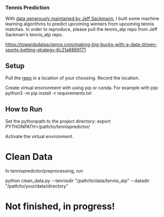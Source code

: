 ### Tennis Prediction
With [data generously maintained by Jeff Sackmann](https://github.com/JeffSackmann/tennis_atp), I built some 
machine learning algorithms to predict upcoming winners from upcoming tennis matches. 
In order to reproduce, please pull the tennis_atp repo from Jeff Sackman's tennis_atp repo.  

https://towardsdatascience.com/making-big-bucks-with-a-data-driven-sports-betting-strategy-6c21a6869171

## Setup 
Pull the [repo](https://github.com/JeffSackmann/tennis_atp) in a location of your choosing. Record the location.

Create virtual environment with using pip or conda. 
For example with pip:
python3 -m pip install -r requirements.txt


## How to Run
Set the pythonpath to the project directory:
export PYTHONPATH=/path/to/tennispredictor/

Activate the virtual environment.

# Clean Data
In tennispredictor/preprocessing, run

python clean_data.py --tennisdir "/path/to/data/tennis_atp" --datadir "/path/to/your/data/directory"

# Not finished, in progress!
